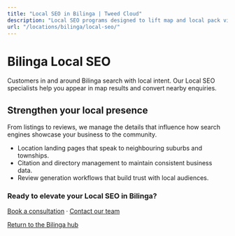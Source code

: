 ```yaml
---
title: "Local SEO in Bilinga | Tweed Cloud"
description: "Local SEO programs designed to lift map and local pack visibility for Bilinga businesses."
url: "/locations/bilinga/local-seo/"
---
```


# Bilinga Local SEO

Customers in and around Bilinga search with local intent. Our Local SEO specialists help you appear in map results and convert nearby enquiries.

## Strengthen your local presence

From listings to reviews, we manage the details that influence how search engines showcase your business to the community.

- Location landing pages that speak to neighbouring suburbs and townships.
- Citation and directory management to maintain consistent business data.
- Review generation workflows that build trust with local audiences.

### Ready to elevate your Local SEO in Bilinga?

[Book a consultation](/consultation/) · [Contact our team](/contact/)

[Return to the Bilinga hub](/locations/bilinga/)
